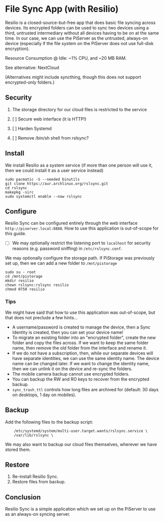 # File Sync App \(with Resilio\)

Resilio is a closed-source-but-free app that does basic file syncing across devices. Its encrypted folders can be used to sync two devices using a third, untrusted intermediary without all devices having to be on at the same time. In our case, we can use the PiServer as the untrusted, always-on device \(especially if the file system on the PiServer does not use full-disk encryption\).

Resource Consumption @ Idle: ~1% CPU, and ~20 MB RAM.

See alternative: NextCloud

\(Alternatives might include syncthing, though this does not support encrypted-only folders.\)

## Security

1. The storage directory for our cloud files is restricted to the service

2. [ ] Secure web interface \(it is HTTP!\)

3. [ ] Harden Systemd

4. [ ] Remove /bin/sh shell from rslsync?

## Install

We install Resilio as a system service \(if more than one person will use it, then we could install it as a user service instead\)

```console
sudo pacmatic -S --needed binutils
git clone https://aur.archlinux.org/rslsync.git
cd rslsync
makepkg -sirc
sudo systemctl enable --now rslsync
```

## Configure

Resilio Sync can be configured entirely through the web interface `http://piserver.local:8888`. How to use this application is out-of-scope for this guide.

* [ ] We may optionally restrict the listening port to `localhost` for security reasons \(e.g. password sniffing\) in  `/etc/rslsync.conf`.

We may optionally configure the storage path. If PiStorage was previously set up, then we can add a new folder to `/mnt/pistorage`

```console
sudo su - root
cd /mnt/pistorage
mkdir resilio
chown rslsync:rslsync resilio
chmod 0750 resilio
```

### Tips

We might have said that how to use this application was out-of-scope, but that does not preclude a few hints...

* A username/password is created to manage the device, then a Sync Identity is created, then you can set your device name!
* To migrate an existing folder into an "encrypted folder", create the new folder and copy the files across. If we want to keep the same folder name, then remove the old folder from the interface and rename it.
* If we do not have a subscription, then, while our separate devices will have separate identities, we can use the same identity name. The device name can be changed later. If we want to change the identity name, then we can unlink it on the device and re-sync the folders.
* The mobile camera backup cannot use encrypted folders.
* You can backup the RW and RO keys to recover from the encrypted backup.
* `sync_trash_ttl` controls how long files are archived for \(default: 30 days on desktops, 1 day on mobiles\).

## Backup

Add the following files to the backup script:

```
    /etc/systemd/system/multi-user.target.wants/rslsync.service \
    /var/lib/rslsync \
```

We may also want to backup our cloud files themselves, wherever we have stored them.

## Restore

1. Re-install Resilio Sync.
2. Restore files from backup.

## Conclusion

Resilio Sync is a simple application which we set up on the PiServer to use as an always-on syncing server.

